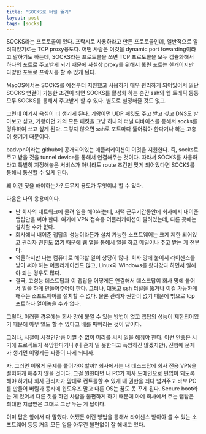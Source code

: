 ```yaml
---
title: "SOCKS로 터널 뚫기"
layout: post
tags: [socks]
---
```


SOCKS라는 프로토콜이 있다. 프락시로 사용하라고 만든 프로토콜인데, 일반적으로 알려져있기로는 TCP proxy용도다. 어떤 사람은 이것을 dynamic port fowarding이라고 말하기도 하는데, SOCKS라는 프로토콜을 쓰면 TCP 프로토콜을 모두 캡슐화해서 하나의 포트로 주고받게 되기 때문에 사실상 proxy를 위해서 뚫린 포트는 한개이지만 다양한 포트로 프락시를 할 수 있게 된다. 

MacOS에서는 SOCKS를 예전부터 지원했고 사용하기 매우 편리하게 되어있어서 일단 SOCKS 연결이 가능한 조건이 되면 SOCKS를 활성화 하는 순간 ssh와 웹 트래픽 등등 모두 SOCKS를 통해서 주고받게 할 수 있다. 별도로 설정해줄 것도 없고.

그런데 여기서 욕심이 더 생기게 된다. 기왕이면 UDP 패킷도 주고 받고 싶고 DNS도 받아보고 싶고, 기왕이면 거의 모든 패킷을 그냥 하나의 터널 디바이스를 통해서 socks를 경유하여 쓰고 싶게 된다. 그렇지 않으면 ssh로 포트마다 뚫어줘야 한다거나 하는 고충이 생기기 때문이다.

badvpn이라는 github에 공개되어있는 애플리케이션이 이것을 지원한다. 즉, socks로 주고 받을 것을 tunnel device를 통해서 연결해주는 것이다. 따라서 SOCKS를 사용하라고 특별히 지정해놓은 서비스가 아니라도 route 조건만 맞게 되어있다면 SOCKS를 통해서 통신할 수 있게 된다.

왜 이런 짓을 해야하는가? 도무지 용도가 무엇이냐 할 수 있다.

다음은 나의 응용예이다. 

- 난 회사의 네트워크에 물려 일을 해야하는데, 재택 근무기간동안에 회사에서 내어준 랩탑만을 써야 한다. 여기에 VPN 접속용 어플리케이션이 깔려있는데, 다른 곳에는 설치할 수가 없다. 
- 회사에서 내어준 랩탑의 성능이라든가 설치 가능한 소프트웨어는 크게 제한 되어있고 관리자 권한도 없기 때문에 웹 앱을 통해서 일을 하고 메일이나 주고 받는 게 전부다. 
- 억울하지만 나는 컴퓨터로 해야할 일이 상당히 많다. 회사 망에 붙어서 라이센스를 받아 써야 하는 어플리케이션도 많고, Linux와 Windows를 왔다갔다 하면서 일해야 되는 경우도 많다.
- 결국, 고성능 데스트탑과 이 랩탑을 어떻게든 연결해서 데스크탑이 회사 망에 붙어서 일을 하게 만들어주어야 한다. 그러나, 대놓고 ssh 터널을 뚫거나 이걸 가능하게 해주는 소프트웨어를 설치할 수 없다. 물론 관리자 권한이 없기 때문에 밖으로 tcp 포트하나 열어놓을 수가 없다.

그렇다. 이러한 경우에는 회사 망에 붙일 수 있는 방법이 없고 랩탑의 성능이 제한되어있기 때문에 아무 일도 할 수 없다고 배를 째버리는 것이 답이다. 

그러나, 시절이 시절인만큼 어쩔 수 없이 머리를 써서 일을 해줘야 한다. 이런 안좋은 시기에 프로젝트가 폭망한다거나 (나 혼자 일 못한다고 폭망하진 않겠지만), 진행에 문제가 생기면 어떻게든 짜증이 나게 되니까.

자. 그러면 어떻게 문제를 풀어가야 할까? 회사에서는 내 데스크탑에 회사 전용 VPN을 설치하게 해주지 않을 것이다. 그걸 원한다면 내 PC가 회사 도메인으로 편입이 되도록 해야 하거나 회사 관리자가 맘대로 컨트롤할 수 있게 내 권한을 죄다 넘겨주고 바보 PC를 만들어 버림과 동시에 윈도우즈 말고 다른 OS는 꿈도 못 꾸게 된다. Secure boot라는 게 있어서 다른 짓을 하면 사람을 불편하게 하기 때문에 아예 회사에서 주는 랩탑은 최대한 지급받은 그대로 그냥 두는 게 답이다.

이미 답은 앞에서 다 말했다. 어쨌든 이런 방법을 통해서 라이센스 받아야 쓸 수 있는 소프트웨어 등등 거의 모든 일을 아무런 불편없이 잘 해내고 있다. 